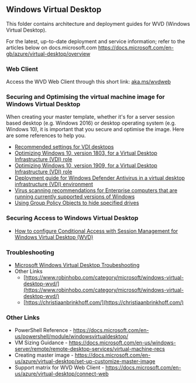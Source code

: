 ## Windows Virtual Desktop

This folder contains architecture and deployment guides for WVD (Windows Virtual Desktop).

For the latest, up-to-date deployment and service information; refer to the articles below on docs.microsoft.com
https://docs.microsoft.com/en-gb/azure/virtual-desktop/overview

### Web Client
Access the WVD Web Client through this short link: [aka.ms/wvdweb](http://aka.ms/wvdweb)

### Securing and Optimising the virtual machine image for Windows Virtual Desktop 
When creating your master template, whether it's for a server session based desktop (e.g. Windows 2016) or desktop operating system (e.g. Windows 10), it is important that you secure and optimise the image. Here are some references to help you.
* [Recommended settings for VDI desktops](https://docs.microsoft.com/en-us/windows-server/remote/remote-desktop-services/rds-vdi-recommendations-1803)
* [Optimizing Windows 10, version 1803, for a Virtual Desktop Infrastructure (VDI) role](https://docs.microsoft.com/en-us/windows-server/remote/remote-desktop-services/rds-vdi-recommendations-1803)
* [Optimizing Windows 10, version 1909, for a Virtual Desktop Infrastructure (VDI) role](https://docs.microsoft.com/en-us/windows-server/remote/remote-desktop-services/rds_vdi-recommendations-1909)
* [Deployment guide for Windows Defender Antivirus in a virtual desktop infrastructure (VDI) environment](https://docs.microsoft.com/en-us/windows/security/threat-protection/windows-defender-antivirus/deployment-vdi-windows-defender-antivirus)
* [Virus scanning recommendations for Enterprise computers that are running currently supported versions of Windows](https://support.microsoft.com/en-us/help/822158/virus-scanning-recommendations-for-enterprise-computers)
* [Using Group Policy Objects to hide specified drives](https://support.microsoft.com/en-us/help/231289/using-group-policy-objects-to-hide-specified-drives)

### Securing Access to Windows Virtual Desktop
* [How to configure Conditional Access with Session Management for Windows Virtual Desktop (WVD)](https://www.robinhobo.com/how-to-configure-conditional-access-with-session-management-for-windows-virtual-desktop-wvd/)

### Troubleshooting
* [Microsoft Windows Virtual Desktop Troubeshooting](https://docs.microsoft.com/en-us/azure/virtual-desktop/troubleshoot-set-up-overview)
* Other Links
    * [https://www.robinhobo.com/category/microsoft/windows-virtual-desktop-wvd/](https://www.robinhobo.com/category/microsoft/windows-virtual-desktop-wvd/)
    * [https://christiaanbrinkhoff.com/](https://christiaanbrinkhoff.com/)

### Other Links
* PowerShell Reference - https://docs.microsoft.com/en-us/powershell/module/windowsvirtualdesktop/
* VM Sizing Guidance - https://docs.microsoft.com/en-us/windows-server/remote/remote-desktop-services/virtual-machine-recs
* Creating master image - https://docs.microsoft.com/en-us/azure/virtual-desktop/set-up-customize-master-image
* Support matrix for WVD Web Client - https://docs.microsoft.com/en-us/azure/virtual-desktop/connect-web


